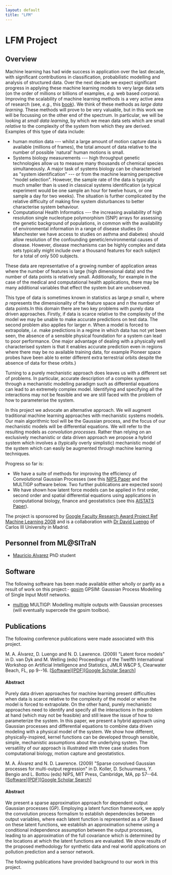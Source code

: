 ```yaml
---
layout: default
title: "LFM"
---
```

# LFM Project

## Overview

Machine learning has had wide success in application over the last
decade, with significant contributions in classification, probabilistic
modelling and analysis of structured data. Over the next decade we
expect significant progress in applying these machine learning models to
very large data sets (on the order of millions or billions of examples,
*e.g.* web based corpora). Improving the scalability of machine learning
methods is a very active area of research (see, *e.g.*, this
[book](#Bottou:lskm07)). We think of these methods as *large data
learning*. These methods will prove to be very valuable, but in this
work we will be focussing on the other end of the spectrum. In
particular, we will be looking at *small data learning*, by which we
mean data sets which are small *relative* to the complexity of the
system from which they are derived. Examples of this type of data
include:

-   human motion data --- whilst a large amount of motion capture data
    is available (millions of frames), the total amount of data relative
    to the number of possible \`natural' human motions is small.
-   Systems biology measurements --- high throughput genetic
    technologies allow us to measure many thousands of chemical
    species simultaneously. A major task of systems biology can be
    characterised as "system identification" --- or from the machine
    learning perspective "model selection". However, the sample rate of
    the data is typically much smaller than is used in classical systems
    identification (a typical experiment would be one sample an hour for
    twelve hours, or one sample a day for two weeks). The situation is
    further complicated by the relative difficulty of making fine system
    disturbances to better characterise system behaviour.
-   Computational Health Informatics --- the increasing availability of
    high resolution single nucleotype polymorphism (SNP) arrays for
    assessing the genetic background of populations, in common with the
    availability of environmental information in a range of disease
    studies (in Manchester we have access to studies on asthma
    and diabetes) should allow resolution of the confounding
    genetic/environmental causes of disease. However, disease mechanisms
    can be highly complex and data sets typically might include over a
    thousand features for each subject for a total of only 500 subjects.

These data are representative of a growing number of application areas
where the number of features is large (high dimensional data) and the
number of data points is relatively small. Additionally, for example in
the case of the medical and computational health applications, there may
be many additional variables that effect the system but are unobserved.

This type of data is sometimes known in statistics as large *p* small
*n*, where *p* represents the dimensionality of the feature space and
*n* the number of data points.In this domain there are two key problems
with purely data driven approaches. Firstly, if data is scarce relative
to the complexity of the model we may be unable to make accurate
predictions on test data. The second problem also applies for larger
*n*. When a model is forced to extrapolate, *i.e.* make predictions in a
regime in which data has not yet been seen, the absence of a sensible
physical foundation for a system can lead to poor performance. One major
advantage of dealing with a physically well characterised system is that
it enables accurate prediction even in regions where there may be no
available training data, for example Pioneer space probes have been able
to enter different extra terrestrial orbits despite the absence of data
for these orbits.}

Turning to a purely mechanistic approach does leaves us with a different
set of problems. In particular, accurate description of a complex system
through a mechanistic modelling paradigm such as differential equations
can lead to an extremely complex model. Identifying and specifying all
the interactions may not be feasible and we are still faced with the
problem of how to parameterise the system.

In this project we advocate an alternative approach. We will augment
traditional machine learning approaches with mechanistic systems models.
Our main algorithmic tool will be the Gaussian process, and the focus of
our mechanistic models will be differential equations. We will refer to
the resulting models as *convolution processes*. Rather than relying on
an exclusively mechanistic or data driven approach we propose a hybrid
system which involves a (typically overly simplistic) mechanistic model
of the system which can easily be augmented through machine learning
techniques.

Progress so far is:

-   We have a suite of methods for improving the efficiency of
    Convolutional Gaussian Processes (see this [NIPS
    Paper](#Alvarez:convolved08) and the MULTIGP software below. Two
    further publications are expected soon)
-   We have shown how latent force models can be applied in first order,
    second order and spatial differential equations using applications
    in computational biology, finance and geostatistics (see this
    [AISTATS Paper](#Alvarez:lfm09)).

The project is sponsored by [Google Faculty Research Award Project Ref Machine Learning 2008](http://research.google.com/university/relations/fra_recipients.html) and is a collaboration with [Dr David Luengo]() of Carlos III University in Madrid.



<a name="personnel"></a>

## Personnel from ML@SITraN

- [Mauricio Alvarez](https://sites.google.com/site/maalvarezl/) PhD student



<a name="software"></a>

## Software

The following software has been made available either wholly or partly as a result of work on this project:- [gpsim](http://www.inverseprobability.com/gpsim) GPSIM: Gaussian Process Modelling of Single Input Motif networks.

- [multigp](http://www.inverseprobability.com/multigp) MULTIGP: Modelling multiple outputs with Gaussian processes (will eventually supercede the gpsim toolbox).

<a name="publications"></a>

## Publications

The following conference publications were made associated with this project.

<span class="author">M. A. Álvarez, D. Luengo and N. D. Lawrence.
</span> (2009) <span class="papertitle">"Latent force models"</span> in
D. van Dyk and M. Welling (eds) <span class="journal">Proceedings of the
Twelfth International Workshop on Artificial Intelligence and
Statistics</span>, JMLR W&CP 5, Clearwater Beach, FL, pp 9--16.
\[[Software](https://github.com/SheffieldML/multigp%20)\]\[[PDF](http://jmlr.csail.mit.edu/proceedings/papers/v5/alvarez09a/alvarez09a.pdf)\]\[[Google
Scholar
Search](http://scholar.google.com/scholar?hl-en&lr=&q=Latent+Force+Models+&btnG=Search)\]

#### Abstract

Purely data driven approaches for machine learning present difficulties
when data is scarce relative to the complexity of the model or when the
model is forced to extrapolate. On the other hand, purely mechanistic
approaches need to identify and specify all the interactions in the
problem at hand (which may not be feasible) and still leave the issue of
how to parameterize the system. In this paper, we present a hybrid
approach using Gaussian processes and differential equations to combine
data driven modeling with a physical model of the system. We show how
different, physically-inspired, kernel functions can be developed
through sensible, simple, mechanistic assumptions about the underlying
system. The versatility of our approach is illustrated with three case
studies from computational biology, motion capture and geostatistics.


<span class="author">M. A. Álvarez and N. D. Lawrence. </span> (2009)
<span class="papertitle">"Sparse convolved Gaussian processes for
multi-output regression"</span> in D. Koller, D. Schuurmans, Y. Bengio
and L. Bottou (eds) <span class="journal">NIPS</span>, MIT Press,
Cambridge, MA, pp 57--64.
\[[Software](https://github.com/SheffieldML/multigp/%20)\]\[[PDF](ftp://ftp.dcs.shef.ac.uk/home/neil/spmulti.pdf)\]\[[Google
Scholar
Search](http://scholar.google.com/scholar?hl-en&lr=&q=Sparse+Convolved+Gaussian+Processes+for+Multi-output+Regression+&btnG=Search)\]

#### Abstract

We present a sparse approximation approach for dependent output Gaussian
processes (GP). Employing a latent function framework, we apply the
convolution process formalism to establish dependencies between output
variables, where each latent function is represented as a GP. Based on
these latent functions, we establish an approximation scheme using a
conditional independence assumption between the output processes,
leading to an approximation of the full covariance which is determined
by the locations at which the latent functions are evaluated. We show
results of the proposed methodology for synthetic data and real world
applications on pollution prediction and a sensor network.


The following publications have provided background to our work in this project.




